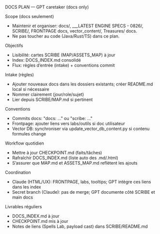 DOCS PLAN — GPT caretaker (docs only)

Scope (docs seulement)
- Maintenir et organiser: docs/, ___LATEST ENGINE SPECS - 0826/, SCRIBE/, FRONTPAGE docs, vector_content/, Treasures/ docs.
- Ne pas toucher au code (Java/Rust/TS) dans ce plan.

Objectifs
- Lisibilité: cartes SCRIBE (MAP/ASSETS_MAP) à jour
- Index: DOCS_INDEX.md consolidé
- Flux: règles d’entrée (intake) + conventions commit

Intake (règles)
- Ajouter nouveaux docs dans les dossiers existants; créer README.md local si nécessaire
- Nommer clairement (jour/role/sujet)
- Lier depuis SCRIBE/MAP.md si pertinent

Conventions
- Commits docs: "docs: ..." ou "scribe: ..."
- Frontpage: ajouter liens vers labs/outils si doc utilisateur
- Vector DB: synchroniser via update_vector_db_content.py si contenu formules change

Workflow quotidien
- Mettre à jour CHECKPOINT.md (faits/tâches) 
- Rafraîchir DOCS_INDEX.md (liste auto des .md/.html)
- S’assurer que MAP.md et ASSETS_MAP.md reflètent les ajouts

Coordination
- Claude (HTML/UX): FRONTPAGE, labs, tooltips; GPT intègre ces liens dans les index
- Secret branch (Claude): pas de merge; GPT documente côté SCRIBE et main docs

Livrables réguliers
- DOCS_INDEX.md à jour
- CHECKPOINT.md mis à jour
- Notes de liens (Spells Lab, payload cast) dans SCRIBE/README.md
